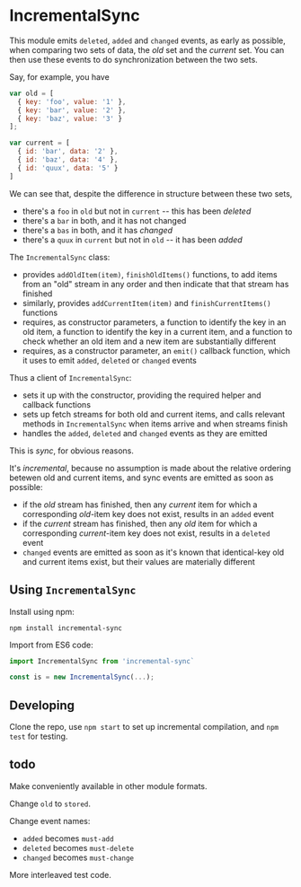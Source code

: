 # IncrementalSync

This module emits `deleted`, `added` and `changed` events, as early as
possible, when comparing two sets of data, the _old_ set and the _current_ set.
You can then use these events to do synchronization between the two sets.

Say, for example, you have

```js
var old = [
  { key: 'foo', value: '1' },
  { key: 'bar', value: '2' },
  { key: 'baz', value: '3' }
];

var current = [
  { id: 'bar', data: '2' },
  { id: 'baz', data: '4' },
  { id: 'quux', data: '5' }
]
```

We can see that, despite the difference in structure between these two sets,

* there's a `foo` in `old` but not in `current` -- this has been _deleted_
* there's a `bar` in both, and it has not changed
* there's a `bas` in both, and it has _changed_
* there's a `quux` in `current` but not in `old` -- it has been _added_

The `IncrementalSync` class:

* provides `addOldItem(item)`, `finishOldItems()` functions, to add items from
  an "old" stream in any order and then indicate that that stream has finished
* similarly, provides `addCurrentItem(item)` and `finishCurrentItems()` functions
* requires, as constructor parameters, a function to identify the key in an old item,
  a function to identify the key in a current item, and a function to check whether
  an old item and a new item are substantially different
* requires, as a constructor parameter, an `emit()` callback function, which it
  uses to emit `added`, `deleted` or `changed` events

Thus a client of `IncrementalSync`:

* sets it up with the constructor, providing the required helper and callback functions
* sets up fetch streams for both old and current items, and calls relevant methods
  in `IncrementalSync` when items arrive and when streams finish
* handles the `added`, `deleted` and `changed` events as they are emitted

This is _sync_, for obvious reasons.

It's _incremental_, because no assumption is made about the relative ordering betewen
old and current items, and sync events are emitted as soon as possible:

* if the _old_ stream has finished, then any _current_ item for which a corresponding
  _old_-item key does not exist, results in an `added` event
* if the _current_ stream has finished, then any _old_ item for which a corresponding
  _current_-item key does not exist, results in a `deleted` event
* `changed` events are emitted as soon as it's known that identical-key old and current
  items exist, but their values are materially different

## Using `IncrementalSync`

Install using npm:

```shell
npm install incremental-sync
```

Import from ES6 code:

```js
import IncrementalSync from 'incremental-sync`

const is = new IncrementalSync(...);
```

## Developing

Clone the repo, use `npm start` to set up incremental compilation, and `npm test` for testing.

## todo

Make conveniently available in other module formats.

Change `old` to `stored`.

Change event names:

* `added` becomes `must-add`
* `deleted` becomes `must-delete`
* `changed` becomes `must-change`

More interleaved test code.
